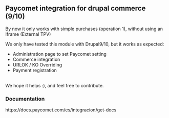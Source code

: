 <h2>Paycomet integration for drupal commerce (9/10) </h2>
<p>By now it only works with simple purchases (operation 1), without using an Iframe (External TPV)</p>
<p>We only have tested this module with Drupal9/10, but it works as expected:<br>
  <ul>
    <li>Administration page to set Paycomet setting</li>
    <li>Commerce integration</li>
    <li>URLOK / KO Overriding</li>
    <li>Payment registration</li>
  </ul><br>
We hope it helps :), and feel free to contribute.
</p>

<h3>Documentation</h3>
https://docs.paycomet.com/es/integracion/get-docs
